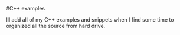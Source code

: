 #C++ examples

Ill add all of my C++ examples and snippets when I find some time to organized all the source from hard drive.